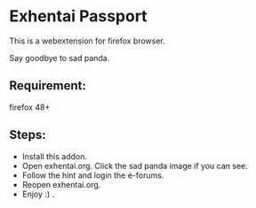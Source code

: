 # Exhentai Passport

This is a webextension for firefox browser.

Say goodbye to sad panda.

## Requirement:
  firefox 48+
  
## Steps:

* Install this addon.
* Open exhentai.org. Click the sad panda image if you can see.
* Follow the hint and login the e-forums.
* Reopen exhentai.org.
* Enjoy :) .
